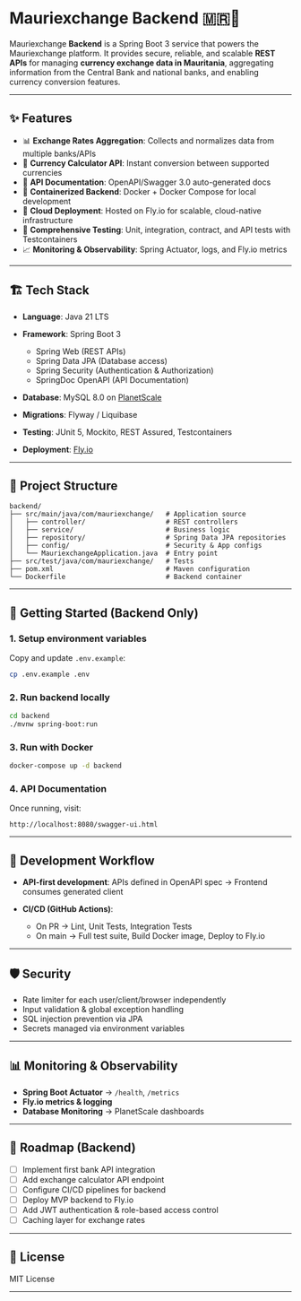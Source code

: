 # Mauriexchange Backend 🇲🇷💱

Mauriexchange **Backend** is a Spring Boot 3 service that powers the Mauriexchange platform.
It provides secure, reliable, and scalable **REST APIs** for managing **currency exchange data in Mauritania**, aggregating information from the Central Bank and national banks, and enabling currency conversion features.

---

## ✨ Features

* 📊 **Exchange Rates Aggregation**: Collects and normalizes data from multiple banks/APIs
* 🔄 **Currency Calculator API**: Instant conversion between supported currencies
* 🔧 **API Documentation**: OpenAPI/Swagger 3.0 auto-generated docs
* 🐳 **Containerized Backend**: Docker + Docker Compose for local development
* 🚀 **Cloud Deployment**: Hosted on Fly.io for scalable, cloud-native infrastructure
* 🧪 **Comprehensive Testing**: Unit, integration, contract, and API tests with Testcontainers
* 📈 **Monitoring & Observability**: Spring Actuator, logs, and Fly.io metrics

---

## 🏗️ Tech Stack

* **Language**: Java 21 LTS
* **Framework**: Spring Boot 3

  * Spring Web (REST APIs)
  * Spring Data JPA (Database access)
  * Spring Security (Authentication & Authorization)
  * SpringDoc OpenAPI (API Documentation)
* **Database**: MySQL 8.0 on [PlanetScale](https://planetscale.com)
* **Migrations**: Flyway / Liquibase
* **Testing**: JUnit 5, Mockito, REST Assured, Testcontainers
* **Deployment**: [Fly.io](https://fly.io)

---

## 📂 Project Structure

```
backend/
├── src/main/java/com/mauriexchange/   # Application source
│   ├── controller/                    # REST controllers
│   ├── service/                       # Business logic
│   ├── repository/                    # Spring Data JPA repositories
│   ├── config/                        # Security & App configs
│   └── MauriexchangeApplication.java  # Entry point
├── src/test/java/com/mauriexchange/   # Tests
├── pom.xml                            # Maven configuration
└── Dockerfile                         # Backend container
```

---

## 🚀 Getting Started (Backend Only)

### 1. Setup environment variables

Copy and update `.env.example`:

```bash
cp .env.example .env
```

### 2. Run backend locally

```bash
cd backend
./mvnw spring-boot:run
```

### 3. Run with Docker

```bash
docker-compose up -d backend
```

### 4. API Documentation

Once running, visit:

```
http://localhost:8080/swagger-ui.html
```

---

## 🔄 Development Workflow

* **API-first development**: APIs defined in OpenAPI spec → Frontend consumes generated client
* **CI/CD (GitHub Actions)**:

  * On PR → Lint, Unit Tests, Integration Tests
  * On main → Full test suite, Build Docker image, Deploy to Fly.io

---

## 🛡️ Security
* Rate limiter for each user/client/browser independently
* Input validation & global exception handling
* SQL injection prevention via JPA
* Secrets managed via environment variables

---

## 📊 Monitoring & Observability

* **Spring Boot Actuator** → `/health`, `/metrics`
* **Fly.io metrics & logging**
* **Database Monitoring** → PlanetScale dashboards

---

## 📌 Roadmap (Backend)

* [ ] Implement first bank API integration
* [ ] Add exchange calculator API endpoint
* [ ] Configure CI/CD pipelines for backend
* [ ] Deploy MVP backend to Fly.io
* [ ] Add JWT authentication & role-based access control
* [ ] Caching layer for exchange rates

---

## 📖 License

MIT License

---
